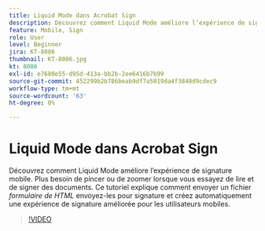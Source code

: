 ```yaml
---
title: Liquid Mode dans Acrobat Sign
description: Découvrez comment Liquid Mode améliore l’expérience de signature mobile
feature: Mobile, Sign
role: User
level: Beginner
jira: KT-8086
thumbnail: KT-8086.jpg
kt: 8086
exl-id: e7680e55-d95d-413a-bb2b-2ee6416b7b99
source-git-commit: 452299b2b786beab9df7a5019da4f3840d9cdec9
workflow-type: tm+mt
source-wordcount: '63'
ht-degree: 0%

---
```


# Liquid Mode dans Acrobat Sign

Découvrez comment Liquid Mode améliore l’expérience de signature mobile. Plus besoin de pincer ou de zoomer lorsque vous essayez de lire et de signer des documents. Ce tutoriel explique comment envoyer un fichier _formulaire de HTML_ envoyez-les pour signature et créez automatiquement une expérience de signature améliorée pour les utilisateurs mobiles.

>[!VIDEO](https://video.tv.adobe.com/v/333803?quality=12&learn=on&hidetitle=true)
